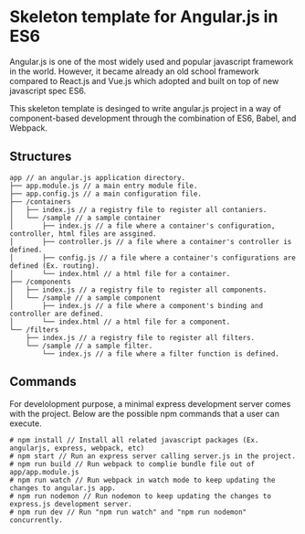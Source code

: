 # Skeleton template for Angular.js in ES6
Angular.js is one of the most widely used and popular javascript framework in the world. However, it became already
an old school framework compared to React.js and Vue.js which adopted and built on top of new javascript spec ES6.

This skeleton template is desinged to write angular.js project in a way of component-based development through the combination of ES6, Babel, and Webpack.


## Structures
```
app // an angular.js application directory.
├── app.module.js // a main entry module file.
├── app.config.js // a main configuration file.
├── /containers
│   ├── index.js // a registry file to register all contaniers.
│   └── /sample // a sample container
│       ├── index.js // a file where a container's configuration, controller, html files are assgined.
│       ├── controller.js // a file where a container's controller is defined.
│       ├── config.js // a file where a container's configurations are defined (Ex. routing).
│       └── index.html // a html file for a container.
├── /components
│   ├── index.js // a registry file to register all components.
│   └── /sample // a sample component
│       ├── index.js // a file where a component's binding and controller are defined.
│       └── index.html // a html file for a component.
└── /filters
    ├── index.js // a registry file to register all filters.
    └── /sample // a sample filter.
        └── index.js // a file where a filter function is defined.
```

## Commands
For develolopment purpose, a minimal express development server comes with the project. Below are the possible npm commands that a user can execute.
```
# npm install // Install all related javascript packages (Ex. angularjs, express, webpack, etc)
# npm start // Run an express server calling server.js in the project.
# npm run build // Run webpack to complie bundle file out of app/app.module.js
# npm run watch // Run webpack in watch mode to keep updating the changes to angular.js app.
# npm run nodemon // Run nodemon to keep updating the changes to express.js development server.
# npm run dev // Run "npm run watch" and "npm run nodemon" concurrently.
```
